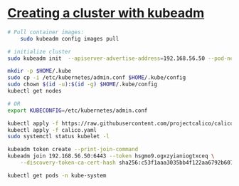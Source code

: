 # [Creating a cluster with kubeadm](https://kubernetes.io/docs/setup/production-environment/tools/kubeadm/create-cluster-kubeadm/)

```bash
# Pull container images:
    sudo kubeadm config images pull

# initialize cluster
sudo kubeadm init  --apiserver-advertise-address=192.168.56.50 --pod-network-cidr 192.169.0.0/16

mkdir -p $HOME/.kube
sudo cp -i /etc/kubernetes/admin.conf $HOME/.kube/config
sudo chown $(id -u):$(id -g) $HOME/.kube/config
kubectl get nodes

# OR
export KUBECONFIG=/etc/kubernetes/admin.conf

kubectl apply -f https://raw.githubusercontent.com/projectcalico/calico/v3.25.0/manifests/calico.yaml 
kubectl apply -f calico.yaml 
sudo systemctl status kubelet -l
```

```bash
kubeadm token create --print-join-command
kubeadm join 192.168.56.50:6443 --token hsgmo9.ogxzyianiogtxceq \
	--discovery-token-ca-cert-hash sha256:c53f1aaa3035bb4f122aa6792b607bcc4bf4764c3fd98d3e903d9ab318b110dd

kubectl get pods -n kube-system
```
